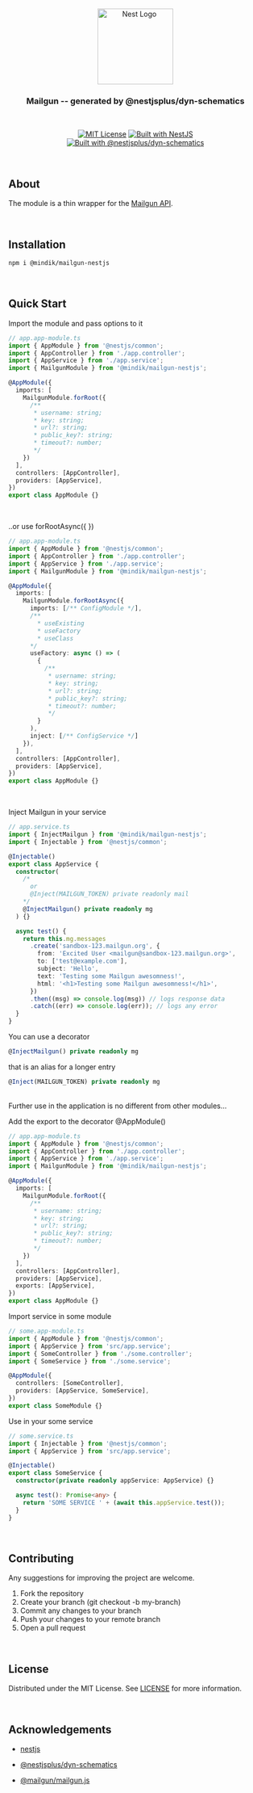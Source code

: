 <h1 align="center"></h1>

<div align="center">
  <a href="https://nestjs.com/" target="_blank">
    <img src="https://nestjs.com/img/logo_text.svg" width="150" alt="Nest Logo" />
  </a>
</div>

<h3 align="center">Mailgun -- generated by @nestjsplus/dyn-schematics</h3>
<br/>
<div align="center">

[![MIT License](https://img.shields.io/apm/l/atomic-design-ui.svg)](https://github.com/Mindik/mailgun-nestjs/blob/main/LICENSE)
[![Built with NestJS](https://img.shields.io/badge/built%20with-NestJs-red.svg)](https://nestjs.com)
[![Built with @nestjsplus/dyn-schematics](https://img.shields.io/badge/Built%20with-%40nestjsplus%2Fdyn--schematics-brightgreen)](https://github.com/nestjsplus/dyn-schematics)

</div>

<br/>

## About

The module is a thin wrapper for the [Mailgun API](https://www.npmjs.com/package/mailgun.js).

<br/>

## Installation

```bash
npm i @mindik/mailgun-nestjs
```

<br/>

## Quick Start

Import the module and pass options to it

```TypeScript
// app.app-module.ts
import { AppModule } from '@nestjs/common';
import { AppController } from './app.controller';
import { AppService } from './app.service';
import { MailgunModule } from '@mindik/mailgun-nestjs';

@AppModule({
  imports: [
    MailgunModule.forRoot({
      /**
       * username: string;
       * key: string;
       * url?: string;
       * public_key?: string;
       * timeout?: number;
       */
    })
  ],
  controllers: [AppController],
  providers: [AppService],
})
export class AppModule {}
```
<br/>

..or use forRootAsync({ })

```TypeScript
// app.app-module.ts
import { AppModule } from '@nestjs/common';
import { AppController } from './app.controller';
import { AppService } from './app.service';
import { MailgunModule } from '@mindik/mailgun-nestjs';

@AppModule({
  imports: [
    MailgunModule.forRootAsync({
      imports: [/** ConfigModule */],
      /** 
        * useExisting 
        * useFactory 
        * useClass 
      */
      useFactory: async () => (
        {
          /**
           * username: string;
           * key: string;
           * url?: string;
           * public_key?: string;
           * timeout?: number;
           */
        }
      ), 
      inject: [/** ConfigService */]
    }),
  ],
  controllers: [AppController],
  providers: [AppService],
})
export class AppModule {}
```
<br/>

Inject Mailgun in your service


```TypeScript
// app.service.ts
import { InjectMailgun } from '@mindik/mailgun-nestjs';
import { Injectable } from '@nestjs/common';

@Injectable()
export class AppService {
  constructor(
    /*
      or 
      @Inject(MAILGUN_TOKEN) private readonly mail
    */
    @InjectMailgun() private readonly mg
  ) {}

  async test() {
    return this.mg.messages
      .create('sandbox-123.mailgun.org', {
        from: 'Excited User <mailgun@sandbox-123.mailgun.org>',
        to: ['test@example.com'],
        subject: 'Hello',
        text: 'Testing some Mailgun awesomness!',
        html: '<h1>Testing some Mailgun awesomness!</h1>',
      })
      .then((msg) => console.log(msg)) // logs response data
      .catch((err) => console.log(err)); // logs any error
  }
}
```

You can use a decorator

```TypeScript
@InjectMailgun() private readonly mg
```

 that is an alias for a longer entry
 
```TypeScript
@Inject(MAILGUN_TOKEN) private readonly mg
```

<br/>
Further use in the application is no different from other modules...

Add the export to the decorator @AppModule()

```TypeScript
// app.app-module.ts
import { AppModule } from '@nestjs/common';
import { AppController } from './app.controller';
import { AppService } from './app.service';
import { MailgunModule } from '@mindik/mailgun-nestjs';

@AppModule({
  imports: [
    MailgunModule.forRoot({
      /**
       * username: string;
       * key: string;
       * url?: string;
       * public_key?: string;
       * timeout?: number;
       */
    })
  ],
  controllers: [AppController],
  providers: [AppService],
  exports: [AppService],
})
export class AppModule {}
```

Import service in some module

```TypeScript
// some.app-module.ts
import { AppModule } from '@nestjs/common';
import { AppService } from 'src/app.service';
import { SomeController } from './some.controller';
import { SomeService } from './some.service';

@AppModule({
  controllers: [SomeController],
  providers: [AppService, SomeService],
})
export class SomeModule {}
```

Use in your some service

```TypeScript
// some.service.ts
import { Injectable } from '@nestjs/common';
import { AppService } from 'src/app.service';

@Injectable()
export class SomeService {
  constructor(private readonly appService: AppService) {}

  async test(): Promise<any> {
    return 'SOME SERVICE ' + (await this.appService.test());
  }
}
```
<br/>

## Contributing

Any suggestions for improving the project are welcome.

1. Fork the repository
2. Create your branch (git checkout -b my-branch)
3. Commit any changes to your branch
4. Push your changes to your remote branch
5. Open a pull request

<br/>

## License

Distributed under the MIT License. See [LICENSE](https://github.com/Mindik/mailgun-nestjs/blob/main/LICENSE) for more information.

<br/>

## Acknowledgements

 * [nestjs](https://nestjs.com/)

 * [@nestjsplus/dyn-schematics](https://github.com/nestjsplus/dyn-schematics)

 * [@mailgun/mailgun.js](https://www.npmjs.com/package/mailgun.js)
